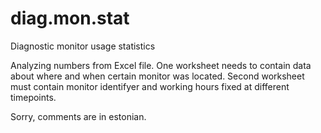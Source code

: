 # diag.mon.stat
Diagnostic monitor usage statistics

Analyzing numbers from Excel file. One worksheet needs to contain data about where and when certain monitor was located. Second worksheet must contain monitor identifyer and working hours fixed at different timepoints.

Sorry, comments are in estonian.
